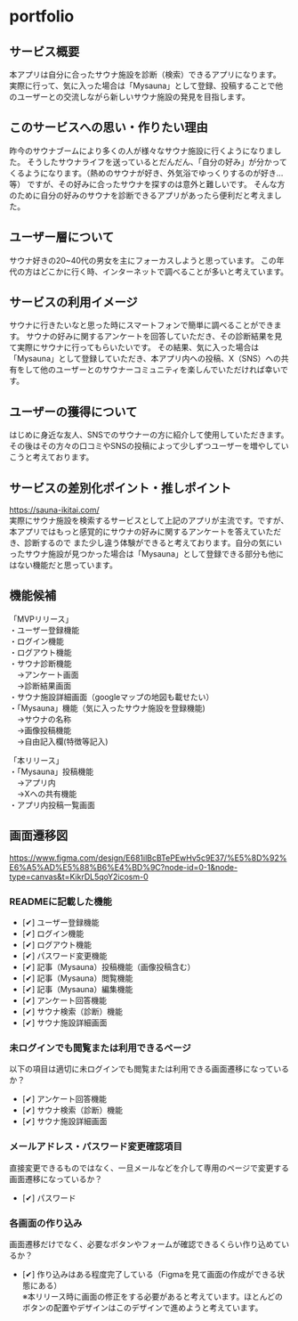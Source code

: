 # portfolio
## サービス概要
本アプリは自分に合ったサウナ施設を診断（検索）できるアプリになります。
実際に行って、気に入った場合は「Mysauna」として登録、投稿することで他のユーザーとの交流しながら新しいサウナ施設の発見を目指します。

## このサービスへの思い・作りたい理由
昨今のサウナブームにより多くの人が様々なサウナ施設に行くようになりました。
そうしたサウナライフを送っているとだんだん、「自分の好み」が分かってくるようになります。（熱めのサウナが好き、外気浴でゆっくりするのが好き...等）
ですが、その好みに合ったサウナを探すのは意外と難しいです。
そんな方のために自分の好みのサウナを診断できるアプリがあったら便利だと考えました。

## ユーザー層について
サウナ好きの20~40代の男女を主にフォーカスしようと思っています。
この年代の方はどこかに行く時、インターネットで調べることが多いと考えています。

## サービスの利用イメージ
サウナに行きたいなと思った時にスマートフォンで簡単に調べることができます。
サウナの好みに関するアンケートを回答していただき、その診断結果を見て実際にサウナに行ってもらいたいです。
その結果、気に入った場合は「Mysauna」として登録していただき、本アプリ内への投稿、X（SNS）への共有をして他のユーザーとのサウナーコミュニティを楽しんでいただければ幸いです。

## ユーザーの獲得について
はじめに身近な友人、SNSでのサウナーの方に紹介して使用していただきます。
その後はその方々の口コミやSNSの投稿によって少しずつユーザーを増やしていこうと考えております。

## サービスの差別化ポイント・推しポイント
https://sauna-ikitai.com/  
実際にサウナ施設を検索するサービスとして上記のアプリが主流です。ですが、本アプリではもっと感覚的にサウナの好みに関するアンケートを答えていただき、診断するので
また少し違う体験ができると考えております。自分の気にいったサウナ施設が見つかった場合は「Mysauna」として登録できる部分も他にはない機能だと思っています。

## 機能候補
「MVPリリース」  
・ユーザー登録機能  
・ログイン機能  
・ログアウト機能  
・サウナ診断機能  
　→アンケート画面  
　→診断結果画面  
・サウナ施設詳細画面（googleマップの地図も載せたい）  
・「Mysauna」機能（気に入ったサウナ施設を登録機能)  
　→サウナの名称  
　→画像投稿機能  
　→自由記入欄(特徴等記入)  
  
「本リリース」  
・「Mysauna」投稿機能   
　→アプリ内  
　→Xへの共有機能  
・アプリ内投稿一覧画面  

## 画面遷移図  
https://www.figma.com/design/E681ilBcBTePEwHv5c9E37/%E5%8D%92%E6%A5%AD%E5%88%B6%E4%BD%9C?node-id=0-1&node-type=canvas&t=KikrDL5qoY2icosm-0  

### READMEに記載した機能
- [✔] ユーザー登録機能
- [✔] ログイン機能
- [✔] ログアウト機能
- [✔] パスワード変更機能
- [✔] 記事（Mysauna）投稿機能（画像投稿含む）
- [✔] 記事（Mysauna）閲覧機能
- [✔] 記事（Mysauna）編集機能
- [✔] アンケート回答機能
- [✔] サウナ検索（診断）機能
- [✔] サウナ施設詳細画面

### 未ログインでも閲覧または利用できるページ
以下の項目は適切に未ログインでも閲覧または利用できる画面遷移になっているか？
- [✔] アンケート回答機能
- [✔] サウナ検索（診断）機能
- [✔] サウナ施設詳細画面

### メールアドレス・パスワード変更確認項目
直接変更できるものではなく、一旦メールなどを介して専用のページで変更する画面遷移になっているか？
- [✔] パスワード

### 各画面の作り込み
画面遷移だけでなく、必要なボタンやフォームが確認できるくらい作り込めているか？
- [✔] 作り込みはある程度完了している（Figmaを見て画面の作成ができる状態にある）  
※本リリース時に画面の修正をする必要があると考えています。ほとんどのボタンの配置やデザインはこのデザインで進めようと考えています。
